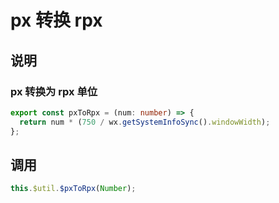 # px 转换 rpx

## 说明

### px 转换为 rpx 单位

```ts
export const pxToRpx = (num: number) => {
  return num * (750 / wx.getSystemInfoSync().windowWidth);
};
```

## 调用

```ts
this.$util.$pxToRpx(Number);
```
